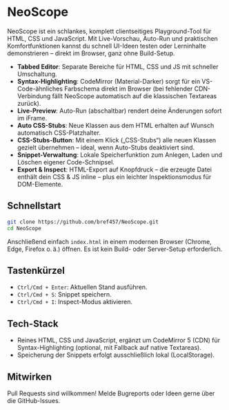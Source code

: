 # NeoScope

NeoScope ist ein schlankes, komplett clientseitiges Playground-Tool für HTML, CSS und JavaScript. Mit Live-Vorschau, Auto-Run und praktischen Komfortfunktionen kannst du schnell UI-Ideen testen oder Lerninhalte demonstrieren – direkt im Browser, ganz ohne Build-Setup.

- **Tabbed Editor**: Separate Bereiche für HTML, CSS und JS mit schneller Umschaltung.
- **Syntax-Highlighting**: CodeMirror (Material-Darker) sorgt für ein VS-Code-ähnliches Farbschema direkt im Browser (bei fehlender CDN-Verbindung fällt NeoScope automatisch auf die klassischen Textareas zurück).
- **Live-Preview**: Auto-Run (abschaltbar) rendert deine Änderungen sofort im iFrame.
- **Auto CSS-Stubs**: Neue Klassen aus dem HTML erhalten auf Wunsch automatisch CSS-Platzhalter.
- **CSS-Stubs-Button**: Mit einem Klick („CSS-Stubs“) alle neuen Klassen gezielt übernehmen – ideal, wenn Auto-Stubs deaktiviert sind.
- **Snippet-Verwaltung**: Lokale Speicherfunktion zum Anlegen, Laden und Löschen eigener Code-Schnipsel.
- **Export & Inspect**: HTML-Export auf Knopfdruck – die erzeugte Datei enthält dein CSS & JS inline – plus ein leichter Inspektionsmodus für DOM-Elemente.

## Schnellstart

```bash
git clone https://github.com/bref457/NeoScope.git
cd NeoScope
```

Anschließend einfach `index.html` in einem modernen Browser (Chrome, Edge, Firefox o. ä.) öffnen. Es ist kein Build- oder Server-Setup erforderlich.

## Tastenkürzel

- `Ctrl/Cmd + Enter`: Aktuellen Stand ausführen.
- `Ctrl/Cmd + S`: Snippet speichern.
- `Ctrl/Cmd + I`: Inspect-Modus aktivieren.

## Tech-Stack

- Reines HTML, CSS und JavaScript, ergänzt um CodeMirror 5 (CDN) für Syntax-Highlighting (optional, mit Fallback auf native Textareas).
- Speicherung der Snippets erfolgt ausschließlich lokal (LocalStorage).

## Mitwirken

Pull Requests sind willkommen! Melde Bugreports oder Ideen gerne über die GitHub-Issues.
